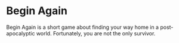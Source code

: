 # Begin Again
Begin Again is a short game about finding your way home in a post-apocalyptic world. Fortunately, you are not the only survivor.
